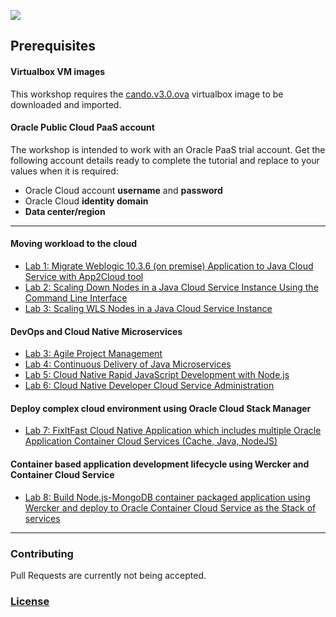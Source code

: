 ![](common/ptf.header.png)

## Prerequisites

#### Virtualbox VM images

This workshop requires the [cando.v3.0.ova](https://drive.google.com/open?id=0B0MXC4qaECO6a2F4WG5SOWVFZTA) virtualbox image to be downloaded and imported.

#### Oracle Public Cloud PaaS  account

The workshop is intended to work with an Oracle PaaS trial account. Get the following account details ready to complete the tutorial and replace to your values when it is required:

+ Oracle Cloud account **username** and **password**
+ Oracle Cloud **identity domain**
+ **Data center/region**

----

#### Moving workload to the cloud ####

+ [Lab 1: Migrate Weblogic 10.3.6 (on premise) Application to Java Cloud Service with App2Cloud tool](app-2-cloud/README.md)
+ [Lab 2: Scaling Down Nodes in a Java Cloud Service Instance Using the Command Line Interface](jcs-scale-down-psm/README.md)
+ [Lab 3: Scaling WLS Nodes in a Java Cloud Service Instance](jcs-scale-up-ui/README.md)

#### DevOps and Cloud Native Microservices

+ [Lab 3: Agile Project Management](microservices/CloudNative100.md)
+ [Lab 4: Continuous Delivery of Java Microservices](microservices/CloudNative200.md)
+ [Lab 5: Cloud Native Rapid JavaScript Development with Node.js](microservices/CloudNative300.md)
+ [Lab 6: Cloud Native Developer Cloud Service Administration](microservices/CloudNative400.md)

#### Deploy complex cloud environment using Oracle Cloud Stack Manager ###
+ [Lab 7: FixItFast Cloud Native Application which includes multiple Oracle Application Container Cloud Services (Cache, Java, NodeJS)](stack/stack.cache.md)

#### Container based application development lifecycle using Wercker and Container Cloud Service ####

+ [Lab 8: Build Node.js-MongoDB container packaged application using Wercker and deploy to Oracle Container Cloud Service as the Stack of services](nodejs-mongodb-stack/README.md)

---

### Contributing

Pull Requests are currently not being accepted. 

### [License](LICENSE.md)
